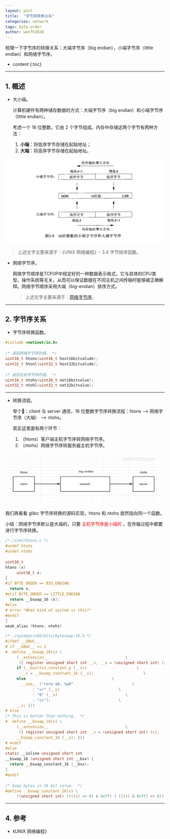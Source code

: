 ```yaml
---
layout: post
title:  "字节序转换关系"
categories: network
tags: byte-order
author: wenfh2020
---
```


梳理一下字节序的转换关系：大端字节序（big endian），小端字节序（little endian）和网络字节序。




* content
{:toc}

---

## 1. 概述

* 大小端。
  
  计算机硬件有两种储存数据的方式：大端字节序（big endian）和小端字节序（little endian）。
  
  考虑一个 16 位整数，它由 2 个字节组成。内存中存储这两个字节有两种方法：

  1. **小端**：将低序字节存储在起始地址；
  2. **大端**：将高序字节存储在起始地址。

<div align=center><img src="/images/2021-07-11-17-17-40.png" data-action="zoom"/></div>

> 上述文字主要来源于：《UNIX 网络编程》- 3.4 字节排序函数。

* 网络字节序。
  
  网络字节顺序是TCP/IP中规定好的一种数据表示格式，它与具体的CPU类型、操作系统等无关，从而可以保证数据在不同主机之间传输时能够被正确解释。网络字节顺序采用大端（big-endian）排序方式。
  
  > 上述文字主要来源于：[网络字节序](https://baike.baidu.com/item/%E7%BD%91%E7%BB%9C%E5%AD%97%E8%8A%82%E5%BA%8F/12610557)。

---

## 2. 字节序关系

* 字节序转换函数。
  
```c
#include <netinet/in.h>

/* 返回网络字节序的值。 */
uint16_t htons(uint16_t host16bitvalude);
uint32_t htonl(uint32_t host32bitvalude);

/* 返回主机字节序的值。 */
uint16_t ntohs(uint16_t net16bitvalue);
uint32_t ntohl(uint32_t net32bitvalue);
```

---

* 转换流程。
  
  举个🌰：client 与 server 通信，16 位整数字节序转换流程：htons --> 网络字节序（大端） --> ntohs。

  其实这里面有两个环节：

  1. （htons）客户端主机字节序转网络字节序。
  2. （ntohs）网络字节序转服务器主机字节序。

<div align=center><img src="/images/2021-07-11-20-32-22.png" data-action="zoom"/></div>

  我们再看看 glibc 字节序转换的源码实现，htons 和 ntohs 居然指向同一个函数。
  
  小结：网络字节序默认是大端的，只要 <font color=red> 主机字节序是小端的 </font>，在传输过程中都要进行字节序转换。

```c
/*./inet/htons.c */
#undef htons
#undef ntohs

uint16_t
htons (x)
     uint16_t x;
{
#if BYTE_ORDER == BIG_ENDIAN
  return x;
#elif BYTE_ORDER == LITTLE_ENDIAN
  return __bswap_16 (x);
#else
# error "What kind of system is this?"
#endif
}
weak_alias (htons, ntohs)
```

```c
/* ./sysdeps/x86/bits/byteswap-16.h */
#ifdef __GNUC__
# if __GNUC__ >= 2
#  define __bswap_16(x) \
     (__extension__                                  \
      ({ register unsigned short int __v, __x = (unsigned short int) (x);     \
     if (__builtin_constant_p (__x))                      \
       __v = __bswap_constant_16 (__x);                      \
     else                                      \
       __asm__ ("rorw $8, %w0"                          \
            : "=r" (__v)                          \
            : "0" (__x)                              \
            : "cc");                              \
     __v; }))
# else
/* This is better than nothing.  */
#  define __bswap_16(x) \
     (__extension__                                  \
      ({ register unsigned short int __x = (unsigned short int) (x);          \
     __bswap_constant_16 (__x); }))
# endif
#else
static __inline unsigned short int
__bswap_16 (unsigned short int __bsx) {
  return __bswap_constant_16 (__bsx);
}
#endif

/* Swap bytes in 16 bit value.  */
#define __bswap_constant_16(x) \
     ((unsigned short int) ((((x) >> 8) & 0xff) | (((x) & 0xff) << 8)))

```

---

## 4. 参考

* 《UNIX 网络编程》
